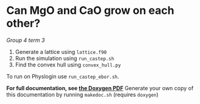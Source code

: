 # Can MgO and CaO grow on each other?
*Group 4 term 3*

1. Generate a lattice using `lattice.f90`
2. Run the simulation using `run_castep.sh`
3. Find the convex hull using `convex_hull.py`

To run on Physlogin use `run_castep_ebor.sh`.

**For full documentation, see [the Doxygen PDF](https://github.com/mges501York/Group-4-Term-3/blob/master/latex/refman.pdf)**
Generate your own copy of this documentation by running `makedoc.sh` (requires `doxygen`)
